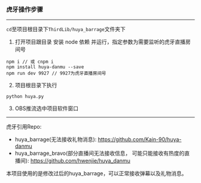### 虎牙操作步骤
***
`cd`至项目根目录下`ThirdLib/huya_barrage`文件夹下
1. 打开项目跟目录 安装 node 依赖 并运行，指定参数为需要监听的虎牙直播房间号

```shell
npm i // 或 cnpm i
npm install huya-danmu --save
npm run dev 9927 // 9927为虎牙直播房间号
```
2. 项目根目录下执行
```shell
python huya.py
```
3. OBS推流选中项目软件窗口
***
虎牙引用Repo:
- huya_barrage(无法接收礼物消息): https://github.com/Kain-90/huya-danmu  
- huya_barrage_bravo(部分直播间无法接收信息， 可能只能接收有热度的直播间): https://github.com/hwenjie/huya_danmu

本项目使用的是修改过后的huya_barrage，可以正常接收弹幕以及礼物消息。